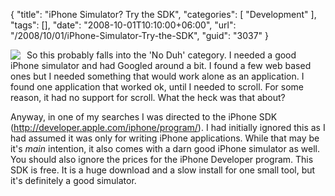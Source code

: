 {
	"title": "iPhone Simulator? Try the SDK",
	"categories": [
		"Development"
	],
	"tags": [],
	"date": "2008-10-01T10:10:00+06:00",
	"url": "/2008/10/01/iPhone-Simulator-Try-the-SDK",
	"guid": "3037"
}

<img src="https://static.raymondcamden.com/images/cfjedi//Picture 123.png" align="left" style="margin-right:10px"> So this probably falls into the 'No Duh' category. I needed a good iPhone simulator and had Googled around a bit. I found a few web based ones but I needed something that would work alone as an application. I found one application that worked ok, until I needed to scroll. For some reason, it had no support for scroll. What the heck was that about? 

Anyway, in one of my searches I was directed to the iPhone SDK (<a href="http://developer.apple.com/iphone/program/">http://developer.apple.com/iphone/program/</a>). I had initially ignored this as I had assumed it was only for writing iPhone applications. While that may be it's <i>main</i> intention, it also comes with a darn good iPhone simulator as well. You should also ignore the prices for the iPhone Developer program. This SDK is free. It is a huge download and a slow install for one small tool, but it's definitely a good simulator.

<br clear="left">